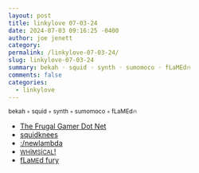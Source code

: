 ```yaml
---
layout: post
title: linkylove 07-03-24
date: 2024-07-03 09:16:25 -0400
author: joe jenett
category: 
permalink: /linkylove-07-03-24/
slug: linkylove-07-03-24
summary: bekah ◦ squid ◦ synth ◦ sumomoco ◦ fLaMEd🔥
comments: false
categories:
  - linkylove
---
```

<p>
<small>bekah ◦ squid ◦ synth ◦ sumomoco ◦ fLaMEd🔥</small>
</p>
<ul class="linkylove">
	<li><a title="bekah" href="https://www.thefrugalgamer.net/">The Frugal Gamer Dot Net</a></li>
	<li><a title="squid" href="https://squidknees.net/">squidknees</a></li>
	<li><a title="synth" href="https://newlambda.neocities.org/">:/newlambda</a></li>
	<li><a title="sumomoco" href="http://whimsical.heartette.net/"><small>WH</small>i<small>MS</small>i<small>CAL</small>!</a></li>
	<li><a title="fLaMEd🔥" href="https://flamedfury.com/">fLa<small>ME</small>d fury</a></li>
</ul>
														  
<a href="https://brid.gy/publish/mastodon"></a>
